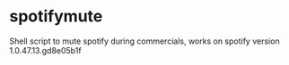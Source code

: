 # spotifymute
Shell script to mute spotify during commercials,
works on spotify version 1.0.47.13.gd8e05b1f
